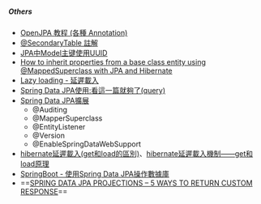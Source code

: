 ##### Others
- [OpenJPA 教程 (各種 Annotation)](https://www.hxstrive.com/subject/open_jpa.htm?id=518)
- [@SecondaryTable 註解](https://www.hxstrive.com/subject/open_jpa.htm?id=535)
- [JPA中Model主键使用UUID](http://www.blackharry.com/2019/07/07/JPA%E4%B8%ADModel%E4%B8%BB%E9%94%AE%E4%BD%BF%E7%94%A8UUID/)
- [How to inherit properties from a base class entity using @MappedSuperclass with JPA and Hibernate](https://vladmihalcea.com/how-to-inherit-properties-from-a-base-class-entity-using-mappedsuperclass-with-jpa-and-hibernate/) 
- [Lazy loading - 延遲載入](https://www.itread01.com/content/1546087321.html)
- [Spring Data JPA使用:看這一篇就夠了(query)](https://segmentfault.com/a/1190000037755804)
- [Spring Data JPA擴展](https://blog.csdn.net/XianBeiEr/article/details/114588174)
	- @Auditing
	- @MapperSuperclass
	- @EntityListener
	- @Version
	- @EnableSpringDataWebSupport
- [hibernate延遲載入(get和load的區別)](https://www.itread01.com/content/1545357624.html)、[hibernate延遲載入機制——get和load原理](https://www.itread01.com/content/1550111777.html)
- [SpringBoot - 使用Spring Data JPA操作數據庫](https://www.hangge.com/blog/cache/detail_2653.html)
- ==[SPRING DATA JPA PROJECTIONS – 5 WAYS TO RETURN CUSTOM RESPONSE](https://www.bytestree.com/spring/spring-data-jpa-projections-5-ways-return-custom-object/)==